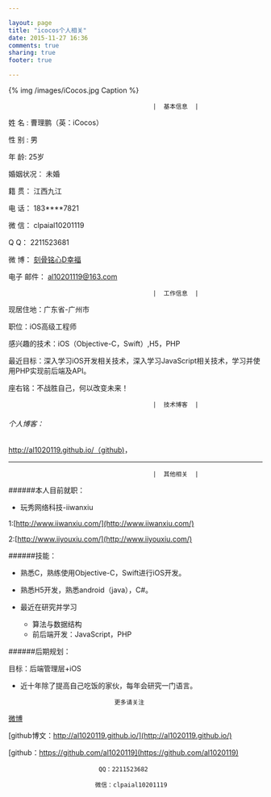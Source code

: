 ```yaml
---

layout: page
title: "icocos个人相关"
date: 2015-11-27 16:36
comments: true
sharing: true
footer: true

---
```

 
 
{% img /images/iCocos.jpg Caption %}  

 

	
											|  基本信息  | 
											
 姓	 名 :   曹理鹏（英：iCocos）	 
 
 性	 别 :   男  
           
 年	  龄:   25岁     				  
    
 婚姻状况：	未婚			              
 
 籍    贯：  江西九江 
  
 电    话：	183****7821	              
 
 微    信：  clpaial10201119
 
 Q     Q：  2211523681
 
 微    博：  [刻骨铭心D幸福](http://weibo.com/u/3288975567)
 
 电子 邮件：  al10201119@163.com  
     	
											|  工作信息  | 

 现居住地：广东省-广州市


 职位：iOS高级工程师


 感兴趣的技术：iOS（Objective-C，Swift）,H5，PHP


 最近目标：深入学习iOS开发相关技术，深入学习JavaScript相关技术，学习并使用PHP实现前后端及API。


 座右铭：不战胜自己，何以改变未来！


	
											|  技术博客  | 


###### 个人博客：
 
 [http://al1020119.github.io/（github)](http://al1020119.github.io/)，
 
 
 <!--more-->
 
 
 

 ***
  	
											|  其他相关  | 
######本人目前就职：
 
 * 玩秀网络科技-iiwanxiu
 
 1:[http://www.iiwanxiu.com/](http://www.iiwanxiu.com/)
 
 2:[http://www.iiyouxiu.com/](http://www.iiyouxiu.com/)
 

######技能：

* 熟悉C，熟练使用Objective-C，Swift进行iOS开发。

* 熟悉H5开发，熟悉android（java），C#。

* 最近在研究并学习
	
	- 算法与数据结构 
	- 前后端开发：JavaScript，PHP

######后期规划：

目标：后端管理层+iOS


* 近十年除了提高自己吃饭的家伙，每年会研究一门语言。




								更多请关注
								
								

[微博](http://weibo.com/u/3288975567)

[github博文：http://al1020119.github.io/](http://al1020119.github.io/)

[github：https://github.com/al1020119](https://github.com/al1020119)



							 QQ：2211523682
							
							微信：clpaial10201119